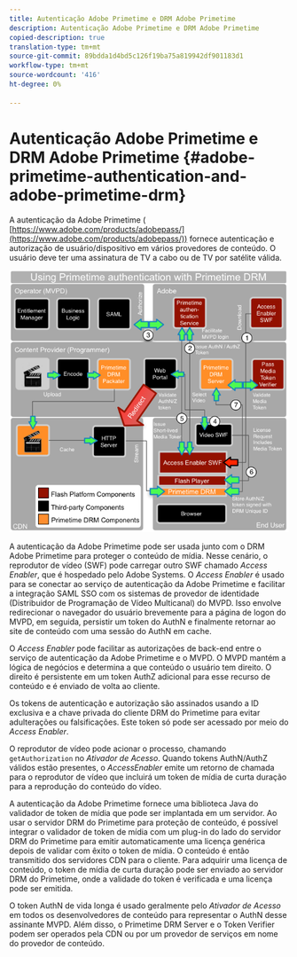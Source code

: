 ```yaml
---
title: Autenticação Adobe Primetime e DRM Adobe Primetime
description: Autenticação Adobe Primetime e DRM Adobe Primetime
copied-description: true
translation-type: tm+mt
source-git-commit: 89bdda1d4bd5c126f19ba75a819942df901183d1
workflow-type: tm+mt
source-wordcount: '416'
ht-degree: 0%

---
```



# Autenticação Adobe Primetime e DRM Adobe Primetime {#adobe-primetime-authentication-and-adobe-primetime-drm}

A autenticação da Adobe Primetime ( [https://www.adobe.com/products/adobepass/](https://www.adobe.com/products/adobepass/)) fornece autenticação e autorização de usuário/dispositivo em vários provedores de conteúdo. O usuário deve ter uma assinatura de TV a cabo ou de TV por satélite válida.

<!--<a id="fig_cln_bc2_44"></a>-->

![](assets/AdobePass_web.png)

A autenticação da Adobe Primetime pode ser usada junto com o DRM Adobe Primetime para proteger o conteúdo de mídia. Nesse cenário, o reprodutor de vídeo (SWF) pode carregar outro SWF chamado *Access Enabler*, que é hospedado pelo Adobe Systems. O *Access Enabler* é usado para se conectar ao serviço de autenticação da Adobe Primetime e facilitar a integração SAML SSO com os sistemas de provedor de identidade (Distribuidor de Programação de Vídeo Multicanal) do MVPD. Isso envolve redirecionar o navegador do usuário brevemente para a página de logon do MVPD, em seguida, persistir um token do AuthN e finalmente retornar ao site de conteúdo com uma sessão do AuthN em cache.

O *Access Enabler* pode facilitar as autorizações de back-end entre o serviço de autenticação da Adobe Primetime e o MVPD. O MVPD mantém a lógica de negócios e determina a que conteúdo o usuário tem direito. O direito é persistente em um token AuthZ adicional para esse recurso de conteúdo e é enviado de volta ao cliente.

Os tokens de autenticação e autorização são assinados usando a ID exclusiva e a chave privada do cliente DRM do Primetime para evitar adulterações ou falsificações. Este token só pode ser acessado por meio do *Access Enabler*.

O reprodutor de vídeo pode acionar o processo, chamando `getAuthorization` no *Ativador de Acesso*. Quando tokens AuthN/AuthZ válidos estão presentes, o *AccessEnabler* emite um retorno de chamada para o reprodutor de vídeo que incluirá um token de mídia de curta duração para a reprodução do conteúdo do vídeo.

A autenticação da Adobe Primetime fornece uma biblioteca Java do validador de token de mídia que pode ser implantada em um servidor. Ao usar o servidor DRM do Primetime para proteção de conteúdo, é possível integrar o validador de token de mídia com um plug-in do lado do servidor DRM do Primetime para emitir automaticamente uma licença genérica depois de validar com êxito o token de mídia. O conteúdo é então transmitido dos servidores CDN para o cliente. Para adquirir uma licença de conteúdo, o token de mídia de curta duração pode ser enviado ao servidor DRM do Primetime, onde a validade do token é verificada e uma licença pode ser emitida.

O token AuthN de vida longa é usado geralmente pelo *Ativador de Acesso* em todos os desenvolvedores de conteúdo para representar o AuthN desse assinante MVPD. Além disso, o Primetime DRM Server e o Token Verifier podem ser operados pela CDN ou por um provedor de serviços em nome do provedor de conteúdo.